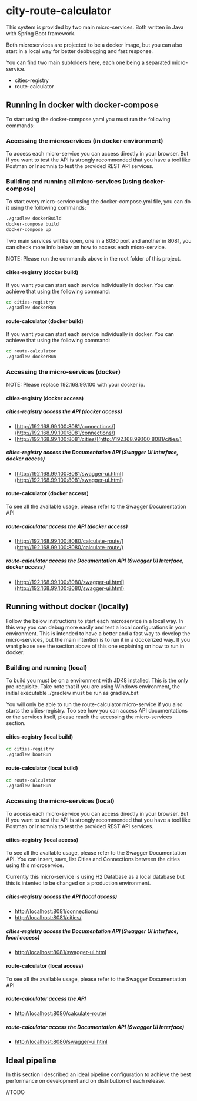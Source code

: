 # city-route-calculator

This system is provided by two main micro-services. Both written in Java with Spring Boot framework.

Both microservices are projected to be a docker image, but you can also start in a local way for better
debbugging and fast response.

You can find two main subfolders here, each one being a separated micro-service.

- cities-registry
- route-calculator

## Running in docker with docker-compose

To start using the docker-compose.yaml you must run the following commands:

### Accessing the microservices (in docker environment)

To access each micro-service you can access directly in your browser. But if you
want to test the API is strongly recommended that you have a tool like Postman or
Insomnia to test the provided REST API services.

### Building and running all micro-services (using docker-compose)

To start every micro-service using the docker-compose.yml file, you can do it using the following commands:

```bash
./gradlew dockerBuild
docker-compose build
docker-compose up
```

Two main services will be open, one in a 8080 port and another in 8081, you can check more info below on
how to access each micro-service.

NOTE: Please run the commands above in the root folder of this project.

#### cities-registry (docker build)

If you want you can start each service individually in docker. You can achieve that using the following command:

```bash
cd cities-registry
./gradlew dockerRun
```

#### route-calculator (docker build)

If you want you can start each service individually in docker. You can achieve that using the following command:

```bash
cd route-calculator
./gradlew dockerRun
```

### Accessing the micro-services (docker)

NOTE: Please replace 192.168.99.100 with your docker ip.

#### cities-registry (docker access)


##### cities-registry access the API (docker access)

- [http://192.168.99.100:8081/connections/](http://192.168.99.100:8081/connections/)
- [http://192.168.99.100:8081/cities/](http://192.168.99.100:8081/cities/)

##### cities-registry access the Documentation API (Swagger UI Interface, docker access)

- [http://192.168.99.100:8081/swagger-ui.html](http://192.168.99.100:8081/swagger-ui.html)

#### route-calculator (docker access)

To see all the available usage, please refer to the Swagger Documentation API

##### route-calculator access the API (docker access)

- [http://192.168.99.100:8080/calculate-route/](http://192.168.99.100:8080/calculate-route/)

##### route-calculator access the Documentation API (Swagger UI Interface, docker access)

- [http://192.168.99.100:8080/swagger-ui.html](http://192.168.99.100:8080/swagger-ui.html)

## Running without docker (locally)

Follow the below instructions to start each microservice in a local way.
In this way you can debug more easily and test a local configurations in your environment.
This is intended to have a better and a fast way to develop the micro-services, but
the main intention is to run it in a dockerized way. If you want please see the section above
of this one explaining on how to run in docker.

### Building and running (local)

To build you must be on a environment with JDK8 installed. This is the only pre-requisite.
Take note that if you are using Windows environment, the initial executable ./gradlew must be
run as gradlew.bat

You will only be able to run the route-calculator micro-service if you also starts the cities-registry.
Too see how you can access API documentations or the services itself, please reach the accessing the 
micro-services section.

#### cities-registry (local build)

```bash
cd cities-registry
./gradlew bootRun
```

#### route-calculator (local build)

```bash
cd route-calculator
./gradlew bootRun
```

### Accessing the micro-services (local)

To access each micro-service you can access directly in your browser. But if you
want to test the API is strongly recommended that you have a tool like Postman or
Insomnia to test the provided REST API services.

#### cities-registry (local access)

To see all the available usage, please refer to the Swagger Documentation API.
You can insert, save, list Cities and Connections between the cities using this
microservice.

Currently this micro-service is using H2 Database as a local database but this
is intented to be changed on a production environment.

##### cities-registry access the API (local access)

- [http://localhost:8081/connections/](http://localhost:8081/connections/)
- [http://localhost:8081/cities/](http://localhost:8081/cities/)

##### cities-registry access the Documentation API (Swagger UI Interface, local access)

- [http://localhost:8081/swagger-ui.html](http://localhost:8081/swagger-ui.html)

#### route-calculator (local access)

To see all the available usage, please refer to the Swagger Documentation API

##### route-calculator access the API

- [http://localhost:8080/calculate-route/](http://localhost:8080/calculate-route/)

##### route-calculator access the Documentation API (Swagger UI Interface)

- [http://localhost:8080/swagger-ui.html](http://localhost:8080/swagger-ui.html)

## Ideal pipeline

In this section I described an ideal pipeline configuration to achieve the best performance
on development and on distribution of each release.

//TODO